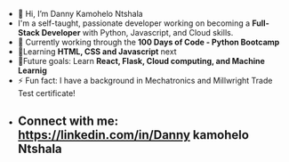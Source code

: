 - 👋 Hi, I’m Danny Kamohelo Ntshala
- I'm a self-taught, passionate developer working on becoming a **Full-Stack Developer** with Python, Javascript, and Cloud skills.
- 🌱 Currently working through the **100 Days of Code - Python Bootcamp**
- 🌱Learning **HTML, CSS and Javascript** next 
- 💞️Future goals: Learn **React, Flask, Cloud computing, and Machine Learnig**
- ⚡ Fun fact: I have a background in Mechatronics and Millwright Trade Test certificate!
- ## Connect with me: https://linkedin.com/in/Danny kamohelo Ntshala

<!---
Kamo9910/Kamo9910 is a ✨ special ✨ repository because its `README.md` (this file) appears on your GitHub profile.
You can click the Preview link to take a look at your changes.
--->
